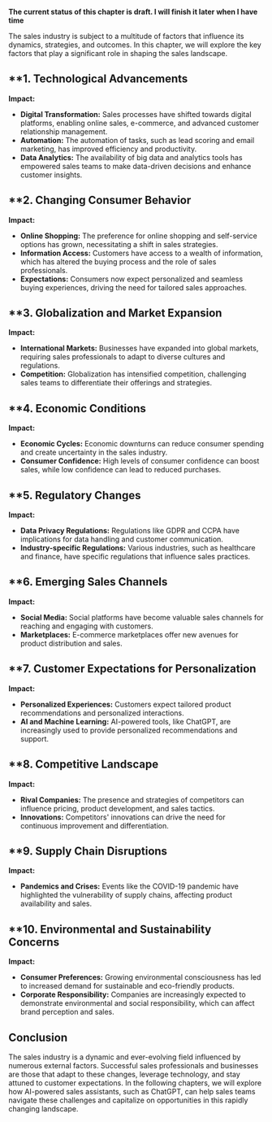 **The current status of this chapter is draft. I will finish it later when I have time**

The sales industry is subject to a multitude of factors that influence its dynamics, strategies, and outcomes. In this chapter, we will explore the key factors that play a significant role in shaping the sales landscape.

\*\*1. **Technological Advancements**
-------------------------------------

**Impact:**

* **Digital Transformation:** Sales processes have shifted towards digital platforms, enabling online sales, e-commerce, and advanced customer relationship management.
* **Automation:** The automation of tasks, such as lead scoring and email marketing, has improved efficiency and productivity.
* **Data Analytics:** The availability of big data and analytics tools has empowered sales teams to make data-driven decisions and enhance customer insights.

\*\*2. **Changing Consumer Behavior**
-------------------------------------

**Impact:**

* **Online Shopping:** The preference for online shopping and self-service options has grown, necessitating a shift in sales strategies.
* **Information Access:** Customers have access to a wealth of information, which has altered the buying process and the role of sales professionals.
* **Expectations:** Consumers now expect personalized and seamless buying experiences, driving the need for tailored sales approaches.

\*\*3. **Globalization and Market Expansion**
---------------------------------------------

**Impact:**

* **International Markets:** Businesses have expanded into global markets, requiring sales professionals to adapt to diverse cultures and regulations.
* **Competition:** Globalization has intensified competition, challenging sales teams to differentiate their offerings and strategies.

\*\*4. **Economic Conditions**
------------------------------

**Impact:**

* **Economic Cycles:** Economic downturns can reduce consumer spending and create uncertainty in the sales industry.
* **Consumer Confidence:** High levels of consumer confidence can boost sales, while low confidence can lead to reduced purchases.

\*\*5. **Regulatory Changes**
-----------------------------

**Impact:**

* **Data Privacy Regulations:** Regulations like GDPR and CCPA have implications for data handling and customer communication.
* **Industry-specific Regulations:** Various industries, such as healthcare and finance, have specific regulations that influence sales practices.

\*\*6. **Emerging Sales Channels**
----------------------------------

**Impact:**

* **Social Media:** Social platforms have become valuable sales channels for reaching and engaging with customers.
* **Marketplaces:** E-commerce marketplaces offer new avenues for product distribution and sales.

\*\*7. **Customer Expectations for Personalization**
----------------------------------------------------

**Impact:**

* **Personalized Experiences:** Customers expect tailored product recommendations and personalized interactions.
* **AI and Machine Learning:** AI-powered tools, like ChatGPT, are increasingly used to provide personalized recommendations and support.

\*\*8. **Competitive Landscape**
--------------------------------

**Impact:**

* **Rival Companies:** The presence and strategies of competitors can influence pricing, product development, and sales tactics.
* **Innovations:** Competitors' innovations can drive the need for continuous improvement and differentiation.

\*\*9. **Supply Chain Disruptions**
-----------------------------------

**Impact:**

* **Pandemics and Crises:** Events like the COVID-19 pandemic have highlighted the vulnerability of supply chains, affecting product availability and sales.

\*\*10. **Environmental and Sustainability Concerns**
-----------------------------------------------------

**Impact:**

* **Consumer Preferences:** Growing environmental consciousness has led to increased demand for sustainable and eco-friendly products.
* **Corporate Responsibility:** Companies are increasingly expected to demonstrate environmental and social responsibility, which can affect brand perception and sales.

**Conclusion**
--------------

The sales industry is a dynamic and ever-evolving field influenced by numerous external factors. Successful sales professionals and businesses are those that adapt to these changes, leverage technology, and stay attuned to customer expectations. In the following chapters, we will explore how AI-powered sales assistants, such as ChatGPT, can help sales teams navigate these challenges and capitalize on opportunities in this rapidly changing landscape.
